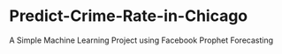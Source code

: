 # Predict-Crime-Rate-in-Chicago
A Simple Machine Learning Project using Facebook Prophet Forecasting
